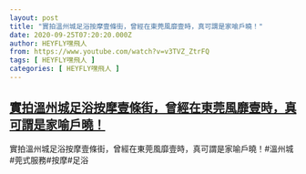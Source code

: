 ```yaml
---
layout: post
title: "實拍溫州城足浴按摩壹條街，曾經在東莞風靡壹時，真可謂是家喻戶曉！"
date: 2020-09-25T07:20:20.000Z
author: HEYFLY嘿飛人
from: https://www.youtube.com/watch?v=v3TVZ_ZtrFQ
tags: [ HEYFLY嘿飛人 ]
categories: [ HEYFLY嘿飛人 ]
---
```

<!--1601018420000-->
[實拍溫州城足浴按摩壹條街，曾經在東莞風靡壹時，真可謂是家喻戶曉！](https://www.youtube.com/watch?v=v3TVZ_ZtrFQ)
------

<div>
實拍溫州城足浴按摩壹條街，曾經在東莞風靡壹時，真可謂是家喻戶曉！#溫州城#莞式服務#按摩#足浴
</div>
